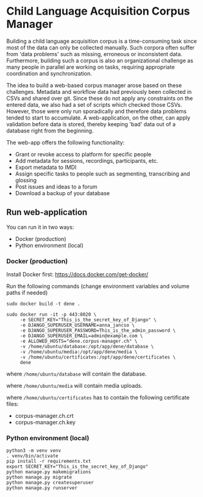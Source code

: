 # Child Language Acquisition Corpus Manager

Building a child language acquisition corpus is a time-consuming task
since most of the data can only be collected manually. Such corpora often
suffer from 'data problems' such as missing, erroneous or inconsistent data.
Furthermore, building such a corpus is also an organizational challenge
as many people in parallel are working on tasks, requiring appropriate
coordination and synchronization.

The idea to build a web-based corpus manager arose based on these challenges.
Metadata and workflow data had previously been collected in CSVs and shared
over git. Since these do not apply any constraints on the entered data,
we also had a set of scripts which checked those CSVs.
However, those were only run sporadically and therefore data problems tended
to start to accumulate. A web-application, on the other, can
apply validation before data is stored, thereby keeping 'bad' data out of a
database right from the beginning.

The web-app offers the following functionality:
* Grant or revoke access to platform for specific people
* Add metadata for sessions, recordings, participants, etc.
* Export metadata to IMDI
* Assign specific tasks to people such as segmenting, transcribing and glossing
* Post issues and ideas to a forum
* Download a backup of your database

## Run web-application

You can run it in two ways:
* Docker (production)
* Python environment (local)

### Docker (production)
Install Docker first: https://docs.docker.com/get-docker/

Run the following commands (change environment variables and volume paths if needed)
```shell
sudo docker build -t dene .

sudo docker run -it -p 443:8020 \
     -e SECRET_KEY="This_is_the_secret_key_of_Django" \
     -e DJANGO_SUPERUSER_USERNAME=anna_jancso \
     -e DJANGO_SUPERUSER_PASSWORD=This_is_the_admin_password \
     -e DJANGO_SUPERUSER_EMAIL=admin@example.com \
     -e ALLOWED_HOSTS="dene.corpus-manager.ch" \
     -v /home/ubuntu/database:/opt/app/dene/database \
     -v /home/ubuntu/media:/opt/app/dene/media \
     -v /home/ubuntu/certificates:/opt/app/dene/certificates \
     dene
```

where `/home/ubuntu/database` will contain the database.

where `/home/ubuntu/media` will contain media uploads.

where `/home/ubuntu/certificates` has to contain the following certificate files:
* corpus-manager.ch.crt
* corpus-manager.ch.key


### Python environment (local)
```
python3 -m venv venv
. venv/bin/activate
pip install -r requirements.txt
export SECRET_KEY="This_is_the_secret_key_of_Django"
python manage.py makemigrations
python manage.py migrate
python manage.py createsuperuser
python manage.py runserver
```